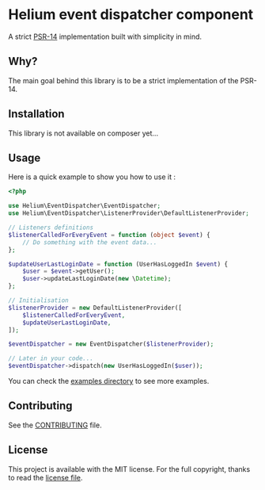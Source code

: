 # Helium event dispatcher component

A strict [PSR-14](https://www.php-fig.org/psr/psr-14/) implementation built with simplicity in mind.

<!--
[![Build Status](https://img.shields.io/travis/com/PHP-DI/PHP-DI/master.svg?style=flat-square)](https://travis-ci.com/PHP-DI/PHP-DI)
[![Latest Version](https://img.shields.io/github/release/PHP-DI/PHP-DI.svg?style=flat-square)](https://packagist.org/packages/PHP-DI/php-di)
[![Total Downloads](https://img.shields.io/packagist/dt/PHP-DI/PHP-DI.svg?style=flat-square)](https://packagist.org/packages/PHP-DI/php-di)
-->

## Why?

The main goal behind this library is to be a strict implementation of the PSR-14.

## Installation

This library is not available on composer yet...

## Usage

Here is a quick example to show you how to use it :

```php
<?php

use Helium\EventDispatcher\EventDispatcher;
use Helium\EventDispatcher\ListenerProvider\DefaultListenerProvider;

// Listeners definitions
$listenerCalledForEveryEvent = function (object $event) {
    // Do something with the event data...
};

$updateUserLastLoginDate = function (UserHasLoggedIn $event) {
    $user = $event->getUser();
    $user->updateLastLoginDate(new \Datetime);
};

// Initialisation
$listenerProvider = new DefaultListenerProvider([
    $listenerCalledForEveryEvent,
    $updateUserLastLoginDate,
]);

$eventDispatcher = new EventDispatcher($listenerProvider);

// Later in your code...
$eventDispatcher->dispatch(new UserHasLoggedIn($user));
```

You can check the [examples directory](./examples) to see more examples.

## Contributing

See the [CONTRIBUTING](./.github/CONTRIBUTING.md) file.

## License

This project is available with the MIT license. For the full copyright, thanks to read the [license file](./LICENSE).
